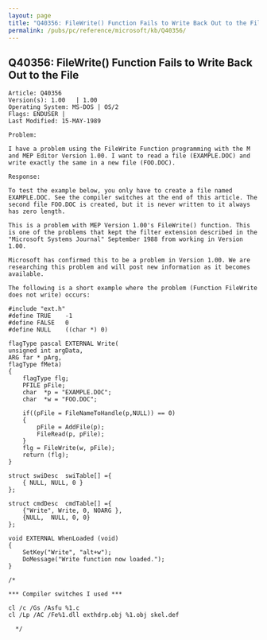 ```yaml
---
layout: page
title: "Q40356: FileWrite() Function Fails to Write Back Out to the File"
permalink: /pubs/pc/reference/microsoft/kb/Q40356/
---
```


## Q40356: FileWrite() Function Fails to Write Back Out to the File

	Article: Q40356
	Version(s): 1.00   | 1.00
	Operating System: MS-DOS | OS/2
	Flags: ENDUSER |
	Last Modified: 15-MAY-1989
	
	Problem:
	
	I have a problem using the FileWrite Function programming with the M
	and MEP Editor Version 1.00. I want to read a file (EXAMPLE.DOC) and
	write exactly the same in a new file (FOO.DOC).
	
	Response:
	
	To test the example below, you only have to create a file named
	EXAMPLE.DOC. See the compiler switches at the end of this article. The
	second file FOO.DOC is created, but it is never written to it always
	has zero length.
	
	This is a problem with MEP Version 1.00's FileWrite() function. This
	is one of the problems that kept the filter extension described in the
	"Microsoft Systems Journal" September 1988 from working in Version
	1.00.
	
	Microsoft has confirmed this to be a problem in Version 1.00. We are
	researching this problem and will post new information as it becomes
	available.
	
	The following is a short example where the problem (Function FileWrite
	does not write) occurs:
	
	#include "ext.h"
	#define TRUE    -1
	#define FALSE   0
	#define NULL    ((char *) 0)
	
	flagType pascal EXTERNAL Write(
	unsigned int argData,
	ARG far * pArg,
	flagType fMeta)
	{
	    flagType flg;
	    PFILE pFile;
	    char  *p = "EXAMPLE.DOC";
	    char  *w = "FOO.DOC";
	
	    if((pFile = FileNameToHandle(p,NULL)) == 0)
	    {
	        pFile = AddFile(p);
	        FileRead(p, pFile);
	    }
	    flg = FileWrite(w, pFile);
	    return (flg);
	}
	
	struct swiDesc  swiTable[] ={
	    { NULL, NULL, 0 }
	};
	
	struct cmdDesc  cmdTable[] ={
	    {"Write", Write, 0, NOARG },
	    {NULL,  NULL, 0, 0}
	};
	
	void EXTERNAL WhenLoaded (void)
	{
	    SetKey("Write", "alt+w");
	    DoMessage("Write function now loaded.");
	}
	
	/*
	
	*** Compiler switches I used ***
	
	cl /c /Gs /Asfu %1.c
	cl /Lp /AC /Fe%1.dll exthdrp.obj %1.obj skel.def
	
	  */
